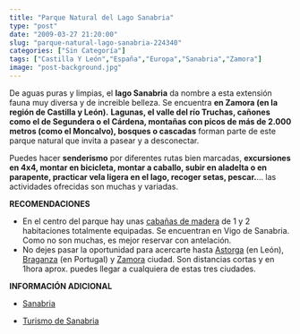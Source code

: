 ```yaml
---
title: "Parque Natural del Lago Sanabria"
type: "post"
date: "2009-03-27 21:20:00"
slug: "parque-natural-lago-sanabria-224340"
categories: ["Sin Categoría"]
tags: ["Castilla Y León","España","Europa","Sanabria","Zamora"]
image: "post-background.jpg"
---
```


[](/wp-content/uploads/2009/03/224340-129070.jpg)

De aguas puras y limpias, el **lago Sanabria** da nombre a esta extensión fauna muy diversa y de increible belleza. Se encuentra **en Zamora (en la región de Castilla y León).** **Lagunas, el valle del río Truchas, cañones como el de Segundera o el Cárdena, montañas con picos de más de 2.000 metros (como el Moncalvo), bosques o cascadas** forman parte de este parque natural que invita a pasear y a desconectar.

[](/wp-content/uploads/2009/03/224340-129069.jpg)Puedes hacer **senderismo** por diferentes rutas bien marcadas, **excursiones en 4x4, montar en bicicleta, montar a caballo, subir en aladelta o en parapente, practicar vela ligera en el lago, recoger setas, pescar.**... las actividades ofrecidas son muchas y variadas.

**RECOMENDACIONES**

- En el centro del parque hay unas [cabañas de madera](http://www.turismoensanabria.com/cabanas.html) de 1 y 2 habitaciones totalmente equipadas. Se encuentran en Vigo de Sanabria. Como no son muchas, es mejor reservar con antelación.
- [](/wp-content/uploads/2009/03/224340-129068.jpg)No dejes pasar la oportunidad para acercarte hasta [Astorga](http://www.guiarte.com/astorga/) (en León),[ Braganza](http://www.aportugal.com/braganca/index.htm) (en Portugal) y [Zamora](http://www.zamora.es/lang/) ciudad. Son distancias cortas y en 1hora aprox. puedes llegar a cualquiera de estas tres ciudades.

 **INFORMACIÓN ADICIONAL**

- [Sanabria](http://www.sanabria.com.es/)

- [Turismo de Sanabria](http://www.turismoensanabria.com/)